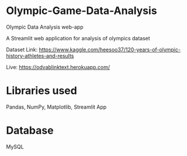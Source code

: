 # Olympic-Game-Data-Analysis
Olympic Data Analysis web-app

A Streamlit web application for analysis of olympics dataset

Dataset Link: https://www.kaggle.com/heesoo37/120-years-of-olympic-history-athletes-and-results

Live: https://odvablinktext.herokuapp.com/

# Libraries used
 Pandas,
 NumPy, 
 Matplotlib,
 Streamlit App

# Database

MySQL
